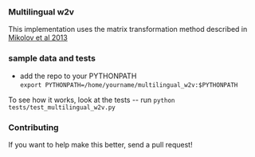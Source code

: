 ### Multilingual w2v

This implementation uses the matrix transformation method described in [Mikolov et al 2013](http://arxiv.org/pdf/1309.4168.pdf)

### sample data and tests
- add the repo to your PYTHONPATH    
`export PYTHONPATH=/home/yourname/multilingual_w2v:$PYTHONPATH`    

To see how it works, look at the tests -- run `python tests/test_multilingual_w2v.py`

### Contributing
If you want to help make this better, send a pull request!
